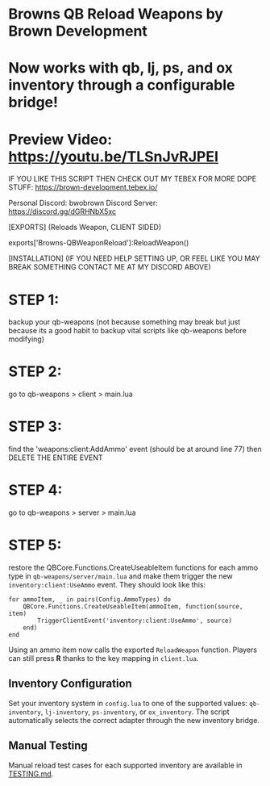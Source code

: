 # Browns QB Reload Weapons by Brown Development
# Now works with qb, lj, ps, and ox inventory through a configurable bridge!
# Preview Video: https://youtu.be/TLSnJvRJPEI


IF YOU LIKE THIS SCRIPT THEN CHECK OUT MY TEBEX FOR MORE DOPE STUFF: https://brown-development.tebex.io/

Personal Discord: bwobrown
Discord Server: https://discord.gg/dGRHNbX5xc

[EXPORTS] (Reloads Weapon, CLIENT SIDED)

exports['Browns-QBWeaponReload']:ReloadWeapon()

[INSTALLATION] (IF YOU NEED HELP SETTING UP, OR FEEL LIKE YOU MAY BREAK SOMETHING CONTACT ME AT MY DISCORD ABOVE)

# STEP 1:

backup your qb-weapons (not because something may break but just because its a good habit to backup vital scripts like qb-weapons before modifying)

# STEP 2: 

go to qb-weapons > client > main.lua 

# STEP 3: 

find the 'weapons:client:AddAmmo' event (should be at around line 77) then DELETE THE ENTIRE EVENT

# STEP 4: 

go to qb-weapons > server > main.lua 

# STEP 5:

restore the QBCore.Functions.CreateUseableItem functions for each ammo type in `qb-weapons/server/main.lua` and make them trigger the new `inventory:client:UseAmmo` event. They should look like this:

```
for ammoItem, _ in pairs(Config.AmmoTypes) do
    QBCore.Functions.CreateUseableItem(ammoItem, function(source, item)
        TriggerClientEvent('inventory:client:UseAmmo', source)
    end)
end
```

Using an ammo item now calls the exported `ReloadWeapon` function. Players can still press **R** thanks to the key mapping in `client.lua`.

## Inventory Configuration

Set your inventory system in `config.lua` to one of the supported values: `qb-inventory`, `lj-inventory`, `ps-inventory`, or `ox_inventory`. The script automatically selects the correct adapter through the new inventory bridge.

## Manual Testing

Manual reload test cases for each supported inventory are available in [TESTING.md](TESTING.md).
